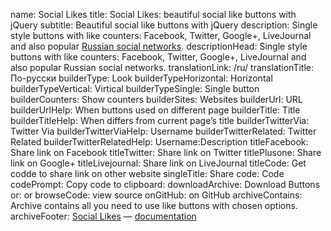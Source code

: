 ﻿name: Social Likes
title: Social Likes: beautiful social like buttons with jQuery
subtitle: Beautiful social like buttons with jQuery
description: Single style buttons with like counters: Facebook, Twitter, Google+, LiveJournal and also popular <a href="/ru/">Russian social networks</a>.
descriptionHead: Single style buttons with like counters: Facebook, Twitter, Google+, LiveJournal and also popular Russian social networks.
translationLink: /ru/
translationTitle: По-русски
builderType: Look
builderTypeHorizontal: Horizontal
builderTypeVertical: Virtical
builderTypeSingle: Single button
builderCounters: Show counters
builderSites: Websites
builderUrl: URL
builderUrlHelp: When buttons used on different page
builderTitle: Title
builderTitleHelp: When differs from current page’s title
builderTwitterVia: Twitter Via
builderTwitterViaHelp: Username
builderTwitterRelated: Twitter Related
builderTwitterRelatedHelp: Username:Description
titleFacebook: Share link on Facebook
titleTwitter: Share link on Twitter
titlePlusone: Share link on Google+
titleLivejournal: Share link on LiveJournal
titleCode: Get codde to share link on other website
singleTitle: Share
code: Code
codePrompt: Copy code to clipboard:
downloadArchive: Download Buttons
or: or
browseCode: view source
onGitHub: on GitHub
archiveContains: Archive contains all you need to use like buttons with chosen options.
archiveFooter: <a href="http://sapegin.github.com/social-likes/">Social Likes</a> — <a href="https://github.com/sapegin/social-likes">documentation</a>